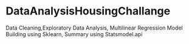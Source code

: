# DataAnalysisHousingChallange
Data Cleaning,Exploratory Data Analysis, Multilinear Regression Model Building using Sklearn, Summary using Statsmodel.api
